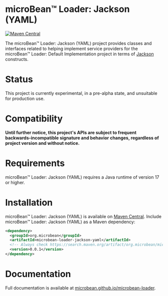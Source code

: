 # microBean™ Loader: Jackson (YAML)

[![Maven Central](https://maven-badges.herokuapp.com/maven-central/org.microbean/microbean-loader-jackson-yaml/badge.svg)](https://maven-badges.herokuapp.com/maven-central/org.microbean/microbean-loader-jackson-yaml)

The microBean™ Loader: Jackson (YAML) project provides classes and
interfaces related to helping implement service providers for the
microBean™ Loader: Default Implementation project in terms of
[Jackson](https://github.com/FasterXML/jackson-dataformats-text/tree/2.14/yaml)
constructs.

# Status

This project is currently experimental, in a pre-alpha state, and
unsuitable for production use.

# Compatibility

**Until further notice, this project's APIs are subject to frequent
backwards-incompatible signature and behavior changes, regardless of
project version and without notice.**

# Requirements

microBean™ Loader: Jackson (YAML) requires a Java runtime of version
17 or higher.

# Installation

microBean™ Loader: Jackson (YAML) is available on [Maven
Central](https://search.maven.org/).  Include microBean™ Loader:
Jackson (YAML) as a Maven dependency:

```xml
<dependency>
  <groupId>org.microbean</groupId>
  <artifactId>microbean-loader-jackson-yaml</artifactId>
  <!-- Always check https://search.maven.org/artifact/org.microbean/microbean-loader-jackson-yaml for up-to-date available versions. -->
  <version>0.0.1</version>
</dependency>
```

# Documentation

Full documentation is available at
[microbean.github.io/microbean-loader](https://microbean.github.io/microbean-loader/).
